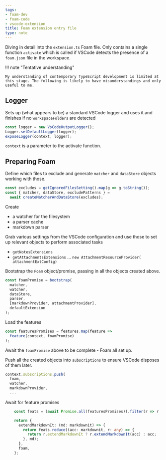 ```yaml
---
tags:
- foam-dev
- foam-code
- vscode-extension
title: Foam extension entry file
type: note
---
```

Diving in detail into the `extension.ts` Foam file. Only contains a single function `activate` which is called if VSCode detects the presence of a `foam.json` file in the workspace. 

!!! note "Tentative understanding"

    My understanding of contemporary TypeScript development is limited at this stage. The following is likely to have misunderstandings and only useful to me.

## Logger

Sets up (what appears to be) a standard VSCode logger and uses it and finishes if no `workspaceFolders` are detected

```ts 
const logger = new VsCodeOutputLogger();
Logger.setDefaultLogger(logger);
exposeLogger(context, logger);
```

`context` is a parameter to the activate function. 

## Preparing Foam

Define which files to exclude and generate `matcher` and `dataStore` objects working with those.

```ts
const excludes = getIgnoredFilesSetting().map(g => g.toString());
const { matcher, dataStore, excludePatterns } =
  await createMatcherAndDataStore(excludes);
```

Create 

- a watcher for the filesystem
- a parser cache
- markdown parser

Grab various settings from the VSCode configuration and use those to set up relevant objects to perform associated tasks

- `getNotesExtensions`
- `getAttachmentsExtensions` ... `new AttachmentResourceProvider( attachmentExtConfig)`

Bootstrap the `Foam` object/promise, passing in all the objects created above.

```ts
const foamPromise = bootstrap(
  matcher,
  watcher,
  dataStore,
  parser,
  [markdownProvider, attachmentProvider],
  defaultExtension
);
```

Load the features

```ts
const featuresPromises = features.map(feature =>
  feature(context, foamPromise)
);
```

Await the `foamPromise` above to be complete - Foam all set up.

Push all the created objects into `subscriptions` to ensure VSCode disposes of them later.

```ts
context.subscriptions.push(
  foam,
  watcher,
  markdownProvider,
  ...
```

Await for feature promises

```ts
    const feats = (await Promise.all(featuresPromises)).filter(r => r != null);

    return {
      extendMarkdownIt: (md: markdownit) => {
        return feats.reduce((acc: markdownit, r: any) => {
          return r.extendMarkdownIt ? r.extendMarkdownIt(acc) : acc;
        }, md);
      },
      foam,
    };
```

